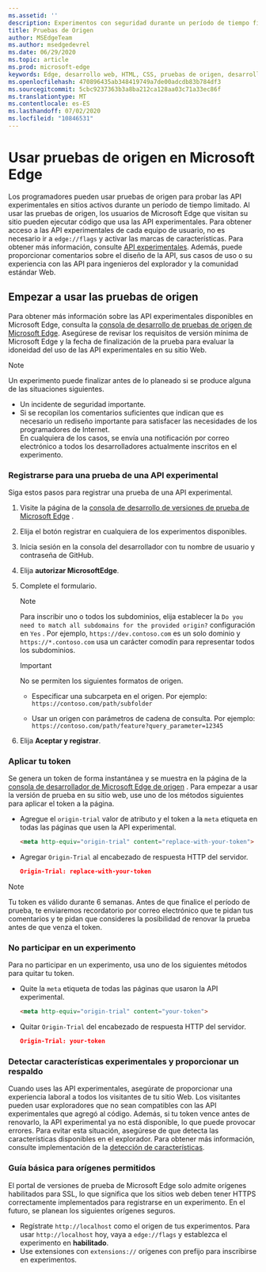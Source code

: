 ```yaml
---
ms.assetid: ''
description: Experimentos con seguridad durante un período de tiempo fijo y proporciona comentarios sobre las nuevas características de las plataformas.
title: Pruebas de Origen
author: MSEdgeTeam
ms.author: msedgedevrel
ms.date: 06/29/2020
ms.topic: article
ms.prod: microsoft-edge
keywords: Edge, desarrollo web, HTML, CSS, pruebas de origen, desarrollador
ms.openlocfilehash: 470896435ab348419749a7de00adcdb83b784df3
ms.sourcegitcommit: 5cbc9237363b3a8ba212ca128aa03c71a33ec86f
ms.translationtype: MT
ms.contentlocale: es-ES
ms.lasthandoff: 07/02/2020
ms.locfileid: "10846531"
---
```

# Usar pruebas de origen en Microsoft Edge  

Los programadores pueden usar pruebas de origen para probar las API experimentales en sitios activos durante un período de tiempo limitado.  Al usar las pruebas de origen, los usuarios de Microsoft Edge que visitan su sitio pueden ejecutar código que usa las API experimentales.  Para obtener acceso a las API experimentales de cada equipo de usuario, no es necesario ir a `edge://flags` y activar las marcas de características.  Para obtener más información, consulte [API experimentales][DeveloperMicrsoftEdgeOriginTrials].  Además, puede proporcionar comentarios sobre el diseño de la API, sus casos de uso o su experiencia con las API para ingenieros del explorador y la comunidad estándar Web.  

## Empezar a usar las pruebas de origen  

Para obtener más información sobre las API experimentales disponibles en Microsoft Edge, consulta la [consola de desarrollo de pruebas de origen de Microsoft Edge][DeveloperMicrsoftEdgeOriginTrials].  Asegúrese de revisar los requisitos de versión mínima de Microsoft Edge y la fecha de finalización de la prueba para evaluar la idoneidad del uso de las API experimentales en su sitio Web.  

> [!NOTE]
> Un experimento puede finalizar antes de lo planeado si se produce alguna de las situaciones siguientes.  
> *   Un incidente de seguridad importante.  
> *   Si se recopilan los comentarios suficientes que indican que es necesario un rediseño importante para satisfacer las necesidades de los programadores de Internet.  
> En cualquiera de los casos, se envía una notificación por correo electrónico a todos los desarrolladores actualmente inscritos en el experimento.  

### Registrarse para una prueba de una API experimental  

Siga estos pasos para registrar una prueba de una API experimental.  

1.  Visite la página de la [consola de desarrollo de versiones de prueba de Microsoft Edge][DeveloperMicrsoftEdgeOriginTrials] .  
1.  Elija el botón registrar en cualquiera de los experimentos disponibles.  
1.  Inicia sesión en la consola del desarrollador con tu nombre de usuario y contraseña de GitHub.  
1.  Elija **autorizar MicrosoftEdge**.  
1.  Complete el formulario.  
    
    > [!NOTE]
    > Para inscribir uno o todos los subdominios, elija establecer la `Do you need to match all subdomains for the provided origin?` configuración en `Yes` .  Por ejemplo, `https://dev.contoso.com` es un solo dominio y `https://*.contoso.com` usa un carácter comodín para representar todos los subdominios.  
    
    > [!IMPORTANT]
    > No se permiten los siguientes formatos de origen.  
    > *   Especificar una subcarpeta en el origen.  Por ejemplo: `https://contoso.com/path/subfolder`  
    > 
    > *   Usar un origen con parámetros de cadena de consulta.  Por ejemplo: `https://contoso.com/path/feature?query_parameter=12345`  
    
1.  Elija **Aceptar y registrar**.  

### Aplicar tu token  

Se genera un token de forma instantánea y se muestra en la página de la [consola de desarrollador de Microsoft Edge de origen][DeveloperMicrsoftEdgeOriginTrials] .  Para empezar a usar la versión de prueba en su sitio web, use uno de los métodos siguientes para aplicar el token a la página.  

*   Agregue el `origin-trial` valor de atributo y el token a la `meta` etiqueta en todas las páginas que usen la API experimental.  
    
    ```html
    <meta http-equiv="origin-trial" content="replace-with-your-token">
    ```  
    
*   Agregar `Origin-Trial` al encabezado de respuesta HTTP del servidor.  
    
    ```json
    Origin-Trial: replace-with-your-token
    ```  
    
> [!NOTE]
> Tu token es válido durante 6 semanas.  Antes de que finalice el período de prueba, te enviaremos recordatorio por correo electrónico que te pidan tus comentarios y te pidan que consideres la posibilidad de renovar la prueba antes de que venza el token.  

### No participar en un experimento  

Para no participar en un experimento, usa uno de los siguientes métodos para quitar tu token.  

*   Quite la `meta` etiqueta de todas las páginas que usaron la API experimental.  
    
    ```html
    <meta http-equiv="origin-trial" content="your-token">
    ```  
    
*   Quitar `Origin-Trial` del encabezado de respuesta HTTP del servidor.  
    
    ```json
    Origin-Trial: your-token
    ```  
    
### Detectar características experimentales y proporcionar un respaldo  

Cuando uses las API experimentales, asegúrate de proporcionar una experiencia laboral a todos los visitantes de tu sitio Web.  Los visitantes pueden usar exploradores que no sean compatibles con las API experimentales que agregó al código.  Además, si tu token vence antes de renovarlo, la API experimental ya no está disponible, lo que puede provocar errores.  Para evitar esta situación, asegúrese de que detecta las características disponibles en el explorador.  Para obtener más información, consulte implementación de la [detección de características][MDNImplementingFeatureDetection].

### Guía básica para orígenes permitidos  

El portal de versiones de prueba de Microsoft Edge solo admite orígenes habilitados para SSL, lo que significa que los sitios web deben tener HTTPS correctamente implementados para registrarse en un experimento.  En el futuro, se planean los siguientes orígenes seguros.  

*   Regístrate `http://localhost` como el origen de tus experimentos.  Para usar `http://localhost` hoy, vaya a `edge://flags` y establezca el experimento en **habilitado**.  
*   Use extensiones con `extensions://` orígenes con prefijo para inscribirse en experimentos.  
    
<!-- links -->  

[DeveloperMicrsoftEdgeOriginTrials]: https://developer.microsoft.com/microsoft-edge/origin-trials "Prueba de Microsoft Edge origen consola de desarrollador | Microsoft docs"  

[MDNImplementingFeatureDetection]: https://developer.mozilla.org/docs/learn/tools_and_testing/cross_browser_testing/feature_detection "Implementación de la detección de características | MDN"  
